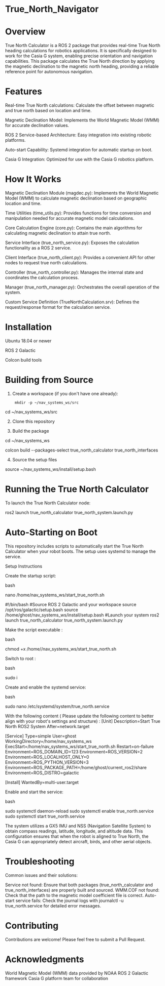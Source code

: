 # True_North_Navigator

# Overview
True North Calculator is a ROS 2 package that provides real-time True North heading calculations for robotics applications. It is specifically designed to work for the Casia G system, enabling precise orientation and navigation capabilities.
This package calculates the True North direction by applying the magnetic declination to the magnetic north heading, providing a reliable reference point for autonomous navigation.

# Features

Real-time True North calculations: Calculate the offset between magnetic and true north based on location and time.

Magnetic Declination Model: Implements the World Magnetic Model (WMM) for accurate declination values.

ROS 2 Service-based Architecture: Easy integration into existing robotic platforms.

Auto-start Capability: Systemd integration for automatic startup on boot.

Casia G Integration: Optimized for use with the Casia G robotics platform.


# How It Works


Magnetic Declination Module (magdec.py): Implements the World Magnetic Model (WMM) to calculate magnetic declination based on geographic location and time.

Time Utilities (time_utils.py): Provides functions for time conversion and manipulation needed for accurate magnetic model calculations.

Core Calculation Engine (core.py): Contains the main algorithms for calculating magnetic declination to attain true north.

Service Interface (true_north_service.py): Exposes the calculation functionality as a ROS 2 service.

Client Interface (true_north_client.py): Provides a convenient API for other nodes to request true north calculations.

Controller (true_north_controller.py): Manages the internal state and coordinates the calculation process.

Manager (true_north_manager.py): Orchestrates the overall operation of the system.

Custom Service Definition (TrueNorthCalculation.srv): Defines the request/response format for the calculation service.


# Installation


Ubuntu 18.04 or newer

ROS 2 Galactic

Colcon build tools

# Building from Source

1) Create a workspace (if you don't have one already):

        mkdir -p ~/nav_systems_ws/src
  
cd ~/nav_systems_ws/src

2) Clone this repository

3) Build the package

cd ~/nav_systems_ws
  
colcon build --packages-select true_north_calculator true_north_interfaces

4) Source the setup files

source ~/nav_systems_ws/install/setup.bash

# Running the True North Calculator

To launch the True North Calculator node:

ros2 launch true_north_calculator true_north_system.launch.py


# Auto-Starting on Boot

This repository includes scripts to automatically start the True North Calculator when your robot boots. The setup uses systemd to manage the service.

Setup Instructions

Create the startup script:

bash

nano /home/nav_systems_ws/start_true_north.sh 
 
#!/bin/bash
#Source ROS 2 Galactic and your workspace
source /opt/ros/galactic/setup.bash
source /home/ghost/nav_systems_ws/install/setup.bash
#Launch your system
ros2 launch true_north_calculator true_north_system.launch.py

Make the script executable :

bash

chmod +x /home//nav_systems_ws/start_true_north.sh 

Switch to root :

bash 

sudo i 

Create and enable the systemd service:

bash

sudo nano /etc/systemd/system/true_north.service

With the following content ( Please update the following content to better align with your robot's settings and structure) :
[Unit]
Description=Start True North ROS2 System
After=network.target

[Service]
Type=simple
User=ghost
WorkingDirectory=/home/nav_systems_ws
ExecStart=/home/nav_systems_ws/start_true_north.sh
Restart=on-failure
Environment=ROS_DOMAIN_ID=123
Environment=ROS_VERSION=2
Environment=ROS_LOCALHOST_ONLY=0
Environment=ROS_PYTHON_VERSION=3
Environment=ROS_PACKAGE_PATH=/home/ghost/current_ros2/share
Environment=ROS_DISTRO=galactic

[Install]
WantedBy=multi-user.target

Enable and start the service:

bash

sudo systemctl daemon-reload
sudo systemctl enable true_north.service
sudo systemctl start true_north.service

The system utilizes a GX5 IMU and NSS (Navigation Satellite System) to obtain compass readings, latitude, longitude, and altitude data. This configuration ensures that when the robot is aligned to True North, the Casia G can appropriately detect aircraft, birds, and other aerial objects.

# Troubleshooting
Common issues and their solutions:

Service not found: Ensure that both packages (true_north_calculator and true_north_interfaces) are properly built and sourced.
WMM.COF not found: Check that the path to the magnetic model coefficient file is correct.
Auto-start service fails: Check the journal logs with journalctl -u true_north.service for detailed error messages.


# Contributing

Contributions are welcome! Please feel free to submit a Pull Request.

# Acknowledgments

World Magnetic Model (WMM) data provided by NOAA
ROS 2 Galactic framework
Casia G platform team for collaboration
